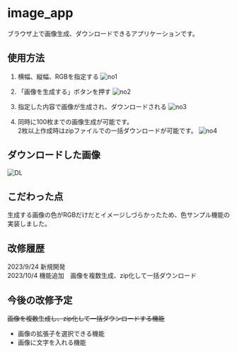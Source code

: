 # image_app
ブラウザ上で画像生成、ダウンロードできるアプリケーションです。

## 使用方法
1. 横幅、縦幅、RGBを指定する
![no1](https://github.com/takm333/image_app/assets/133008771/e3bb80d9-5bc4-449c-a8cf-b17a148c947a)

2. 「画像を生成する」ボタンを押す
![no2](https://github.com/takm333/image_app/assets/133008771/79365750-b749-4079-bff9-9df2aacffe9b)

3. 指定した内容で画像が生成され、ダウンロードされる
![no3](https://github.com/takm333/image_app/assets/133008771/5a8b057d-15a0-4118-ad2d-66467588d9bc)

4. 同時に100枚までの画像生成が可能です。  
2枚以上作成時はzipファイルでの一括ダウンロードが可能です。
![no4](https://github.com/takm333/image_app/assets/133008771/b99d538d-d296-41ec-a495-7dd4c9e475e0)


## ダウンロードした画像
![DL](https://github.com/takm333/image_app/assets/133008771/d62d54fc-0bbd-49fd-8ca3-6e1bd7d28918)

## こだわった点
生成する画像の色がRGBだけだとイメージしづらかったため、色サンプル機能の実装しました。

## 改修履歴
2023/9/24 新規開発  
2023/10/4 機能追加　画像を複数生成、zip化して一括ダウンロード

## 今後の改修予定
~~画像を複数生成し、zip化して一括ダウンロードする機能~~
- 画像の拡張子を選択できる機能
- 画像に文字を入れる機能
